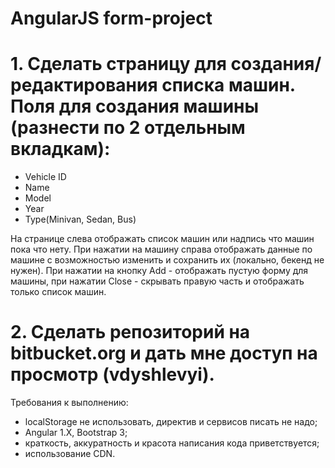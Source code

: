 # AngularJS form-project
# 1. Сделать страницу для создания/редактирования списка машин. Поля для создания машины (разнести по 2 отдельным вкладкам): 
- Vehicle ID
- Name
- Model
- Year
- Type(Minivan, Sedan, Bus)

На странице слева отображать список машин или надпись что машин пока что нету. При нажатии на машину справа отображать данные по машине с возможностью изменить и сохранить их (локально, бекенд не нужен). При нажатии на кнопку Add - отображать пустую форму для машины, при нажатии Close - скрывать правую часть и отображать только список машин. 

# 2. Сделать репозиторий на bitbucket.org и дать мне доступ на просмотр (vdyshlevyi).

Требования к выполнению:
- localStorage не использовать, директив и сервисов писать не надо;
- Angular 1.X, Bootstrap 3;
- краткость, аккуратность и красота написания кода приветствуется;
- использование CDN.